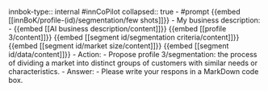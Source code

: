 innbok-type:: internal
#innCoPilot
collapsed:: true
	- #prompt {{embed [[innBoK/profile-(id)/segmentation/few shots]]}}
		- My business description:
		- {{embed [[AI business description/content]]}} {{embed [[profile 3/content]]}} {{embed [[segment id/segmentation criteria/content]]}} {{embed [[segment id/market size/content]]}} {{embed [[segment id/data/content]]}}
		- Action:
		- Propose profile 3/segmentation: the process of dividing a market into distinct groups of customers with similar needs or characteristics.
		- Answer:
		- Please write your respons in a MarkDown code box.




